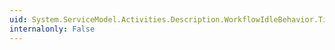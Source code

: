 ```yaml
---
uid: System.ServiceModel.Activities.Description.WorkflowIdleBehavior.TimeToUnload
internalonly: False
---
```

